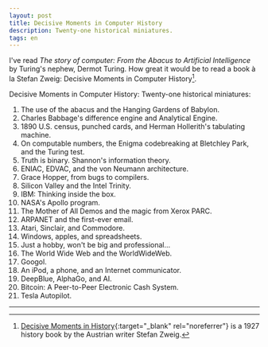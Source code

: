 ```yaml
---
layout: post
title: Decisive Moments in Computer History
description: Twenty-one historical miniatures.
tags: en
---
```


I've read *The story of computer: From the Abacus to Artificial Intelligence*
by Turing's nephew, Dermot Turing. How great it would be to read a book à la
Stefan Zweig: Decisive Moments in Computer History[^1].

Decisive Moments in Computer History: Twenty-one historical miniatures:

01. The use of the abacus and the Hanging Gardens of Babylon.
02. Charles Babbage's difference engine and Analytical Engine.
03. 1890 U.S. census, punched cards, and Herman Hollerith's tabulating machine.
04. On computable numbers, the Enigma codebreaking at Bletchley Park, and the Turing test.
05. Truth is binary. Shannon's information theory.
06. ENIAC, EDVAC, and the von Neumann architecture.
07. Grace Hopper, from bugs to compilers.
08. Silicon Valley and the Intel Trinity.
09. IBM: Thinking inside the box.
10. NASA's Apollo program.
11. The Mother of All Demos and the magic from Xerox PARC.
12. ARPANET and the first-ever email.
13. Atari, Sinclair, and Commodore.
14. Windows, apples, and spreadsheets.
15. Just a hobby, won't be big and professional…
16. The World Wide Web and the WorldWideWeb.
17. Googol.
18. An iPod, a phone, and an Internet communicator.
19. DeepBlue, AlphaGo, and AI.
20. Bitcoin: A Peer-to-Peer Electronic Cash System.
21. Tesla Autopilot.

---

[^1]: [Decisive Moments in History](https://en.wikipedia.org/wiki/Decisive_Moments_in_History){:target="_blank" rel="noreferrer"} is a 1927 history book by the Austrian writer Stefan Zweig.
